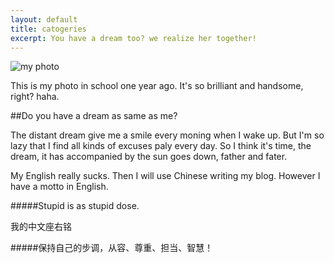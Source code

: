 ```yaml
---
layout: default
title: catogeries
excerpt: You have a dream too? we realize her together!
---
```

![my photo]({{site.url}}/assets/small.jpg)

This is my photo in school one year ago. It's so brilliant and handsome, right? haha.

##Do you have a dream as same as me?

The distant dream give me a smile every moning when I wake up. But I'm so lazy that I find all kinds of excuses paly every day. So I think it's time, the dream, it has accompanied by the sun goes down, father and fater.

My English really sucks. Then I will use Chinese writing my blog. However I have a motto in English.

#####Stupid is as stupid dose.

我的中文座右铭

#####保持自己的步调，从容、尊重、担当、智慧！

